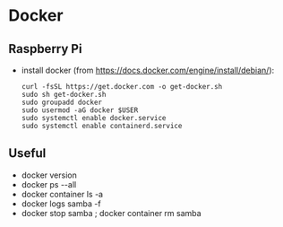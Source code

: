 # Docker

## Raspberry Pi

* install docker (from https://docs.docker.com/engine/install/debian/):
    ```
    curl -fsSL https://get.docker.com -o get-docker.sh
    sudo sh get-docker.sh
    sudo groupadd docker
    sudo usermod -aG docker $USER
    sudo systemctl enable docker.service
    sudo systemctl enable containerd.service
    ```

## Useful

* docker version
* docker ps --all
* docker container ls -a
* docker logs samba -f
* docker stop samba ; docker container rm samba

